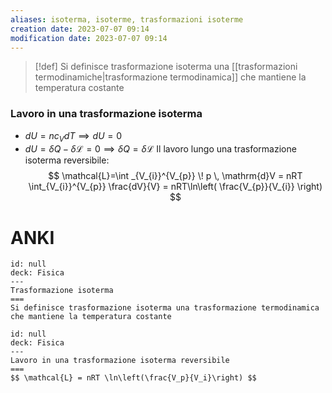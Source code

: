 ```yaml
---
aliases: isoterma, isoterme, trasformazioni isoterme
creation date: 2023-07-07 09:14
modification date: 2023-07-07 09:14
---
```


>[!def]
>Si definisce trasformazione isoterma una [[trasformazioni termodinamiche|trasformazione termodinamica]] che mantiene la temperatura costante

### Lavoro in una trasformazione isoterma
- $dU = nc_{V}dT \implies dU = 0$
- $dU = \delta Q - \delta \mathcal{L} = 0 \implies \delta Q = \delta \mathcal{L}$
Il lavoro lungo una trasformazione isoterma reversibile:
$$ \mathcal{L}=\int _{V_{i}}^{V_{p}} \! p \, \mathrm{d}V = nRT \int_{V_{i}}^{V_{p}} \frac{dV}{V} = nRT\ln\left( \frac{V_{p}}{V_{i}} \right) $$

# ANKI

```anki
id: null
deck: Fisica
---
Trasformazione isoterma
===
Si definisce trasformazione isoterma una trasformazione termodinamica che mantiene la temperatura costante
```


```anki
id: null
deck: Fisica
---
Lavoro in una trasformazione isoterma reversibile
===
$$ \mathcal{L} = nRT \ln\left(\frac{V_p}{V_i}\right) $$
```
